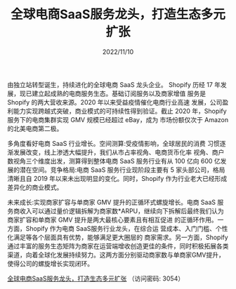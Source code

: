 ﻿---
title: 全球电商SaaS服务龙头，打造生态多元扩张
date: 2022/11/10
updated: 
tags:
- SaaS
- Shopify
---

由独立站转型诞生，持续进化的全球电商 SaaS 龙头企业。 Shopify 历经 17 年发展，现已建立起成熟的电商服务生态。基础订阅服务以及商家增值 服务是 Shopify 的两大营收来源。2020 年以来受益疫情催化电商行业高速 发展，公司盈利能力实现跨越式突破，商业模式的可持续性得到验证。截止 2020 年，Shopify 服务下的电商集群实现 GMV 规模已经超过 eBay，成为 市场份额仅次于 Amazon 的北美电商第二极。

多角度看好电商 SaaS 行业增长。空间测算:受疫情影响，全球居民的消费 习惯逐渐发展改变，线上渗透大幅提升，我们从市占率视角、电商货币化率 视角、商户数视角三个维度出发，测算得到整体电商 SaaS 服务行业有从 100 亿向 600 亿发展的潜在空间。竞争格局:电商 SaaS 服务行业现阶段主要有 5 家头部公司，格局清晰且自 2019 年以来未出现明显的变化。同时，Shopify 作为行业老大已经形成差异化的商业模式。
<!-- more -->
未来成长:实现商家扩容与单商家 GMV 提升的正循环式螺旋增长。电商 SaaS 服务商收入可以通过量价逻辑拆解为商家数\*ARPU，继续向下拆解后最终我们认为商家扩容和单商家 GMV 提升是两大最核心要素且有相互促进 的正循环作用。一方面，Shopify 作为电商 SaaS服务行业龙头，在综合运 营成本、入门门槛、个性化满足等各个层面具有优势，能够满足更大圈层的 商家需求。另一方面，Shopify通过丰富的服务生态矩阵为商家在运营端增收创造更佳的条件，同时积极拓展各类渠道，向着全球化发展持续努力。这两方面分别驱动商家数与单商家GMV提升，使得公司的螺旋增长实现闭环。

[全球电商SaaS服务龙头，打造生态多元扩张](https://url12.ctfile.com/f/3948612-722537280-8dce97?p=3054)
（访问密码: 3054）
